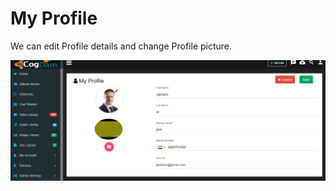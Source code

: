 # My Profile

We can edit Profile details and change Profile picture.

![](../.gitbook/assets/image%20%2882%29.png)

